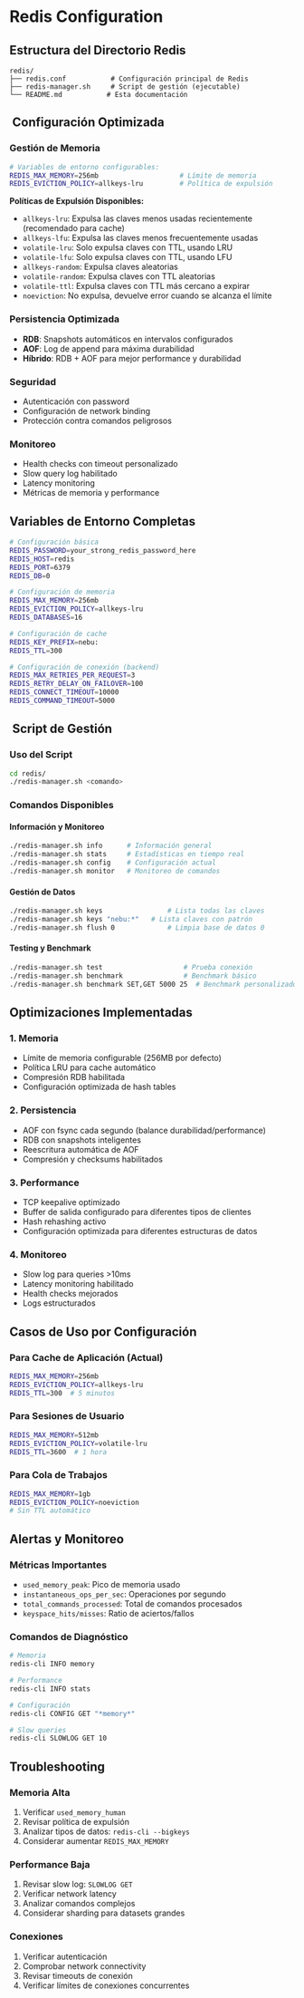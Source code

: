 #  Redis Configuration

##  Estructura del Directorio Redis

```
redis/
├── redis.conf           # Configuración principal de Redis
├── redis-manager.sh     # Script de gestión (ejecutable)
└── README.md           # Esta documentación
```

## ️ Configuración Optimizada

###  **Gestión de Memoria**
```bash
# Variables de entorno configurables:
REDIS_MAX_MEMORY=256mb                    # Límite de memoria
REDIS_EVICTION_POLICY=allkeys-lru         # Política de expulsión
```

**Políticas de Expulsión Disponibles:**
- `allkeys-lru`: Expulsa las claves menos usadas recientemente (recomendado para cache)
- `allkeys-lfu`: Expulsa las claves menos frecuentemente usadas
- `volatile-lru`: Solo expulsa claves con TTL, usando LRU
- `volatile-lfu`: Solo expulsa claves con TTL, usando LFU
- `allkeys-random`: Expulsa claves aleatorias
- `volatile-random`: Expulsa claves con TTL aleatorias
- `volatile-ttl`: Expulsa claves con TTL más cercano a expirar
- `noeviction`: No expulsa, devuelve error cuando se alcanza el límite

###  **Persistencia Optimizada**
- **RDB**: Snapshots automáticos en intervalos configurados
- **AOF**: Log de append para máxima durabilidad
- **Híbrido**: RDB + AOF para mejor performance y durabilidad

###  **Seguridad**
-  Autenticación con password
-  Configuración de network binding
-  Protección contra comandos peligrosos

###  **Monitoreo**
-  Health checks con timeout personalizado
-  Slow query log habilitado
-  Latency monitoring
-  Métricas de memoria y performance

##  **Variables de Entorno Completas**

```bash
# Configuración básica
REDIS_PASSWORD=your_strong_redis_password_here
REDIS_HOST=redis
REDIS_PORT=6379
REDIS_DB=0

# Configuración de memoria
REDIS_MAX_MEMORY=256mb
REDIS_EVICTION_POLICY=allkeys-lru
REDIS_DATABASES=16

# Configuración de cache
REDIS_KEY_PREFIX=nebu:
REDIS_TTL=300

# Configuración de conexión (backend)
REDIS_MAX_RETRIES_PER_REQUEST=3
REDIS_RETRY_DELAY_ON_FAILOVER=100
REDIS_CONNECT_TIMEOUT=10000
REDIS_COMMAND_TIMEOUT=5000
```

## ️ **Script de Gestión**

### **Uso del Script**
```bash
cd redis/
./redis-manager.sh <comando>
```

### **Comandos Disponibles**

#### **Información y Monitoreo**
```bash
./redis-manager.sh info      # Información general
./redis-manager.sh stats     # Estadísticas en tiempo real
./redis-manager.sh config    # Configuración actual
./redis-manager.sh monitor   # Monitoreo de comandos
```

#### **Gestión de Datos**
```bash
./redis-manager.sh keys                # Lista todas las claves
./redis-manager.sh keys "nebu:*"   # Lista claves con patrón
./redis-manager.sh flush 0             # Limpia base de datos 0
```

#### **Testing y Benchmark**
```bash
./redis-manager.sh test                    # Prueba conexión
./redis-manager.sh benchmark               # Benchmark básico
./redis-manager.sh benchmark SET,GET 5000 25  # Benchmark personalizado
```

##  **Optimizaciones Implementadas**

### **1. Memoria**
- Límite de memoria configurable (256MB por defecto)
- Política LRU para cache automático
- Compresión RDB habilitada
- Configuración optimizada de hash tables

### **2. Persistencia**
- AOF con fsync cada segundo (balance durabilidad/performance)
- RDB con snapshots inteligentes
- Reescritura automática de AOF
- Compresión y checksums habilitados

### **3. Performance**
- TCP keepalive optimizado
- Buffer de salida configurado para diferentes tipos de clientes
- Hash rehashing activo
- Configuración optimizada para diferentes estructuras de datos

### **4. Monitoreo**
- Slow log para queries >10ms
- Latency monitoring habilitado
- Health checks mejorados
- Logs estructurados

##  **Casos de Uso por Configuración**

### **Para Cache de Aplicación (Actual)**
```bash
REDIS_MAX_MEMORY=256mb
REDIS_EVICTION_POLICY=allkeys-lru
REDIS_TTL=300  # 5 minutos
```

### **Para Sesiones de Usuario**
```bash
REDIS_MAX_MEMORY=512mb
REDIS_EVICTION_POLICY=volatile-lru
REDIS_TTL=3600  # 1 hora
```

### **Para Cola de Trabajos**
```bash
REDIS_MAX_MEMORY=1gb
REDIS_EVICTION_POLICY=noeviction
# Sin TTL automático
```

##  **Alertas y Monitoreo**

### **Métricas Importantes**
- `used_memory_peak`: Pico de memoria usado
- `instantaneous_ops_per_sec`: Operaciones por segundo
- `total_commands_processed`: Total de comandos procesados
- `keyspace_hits/misses`: Ratio de aciertos/fallos

### **Comandos de Diagnóstico**
```bash
# Memoria
redis-cli INFO memory

# Performance
redis-cli INFO stats

# Configuración
redis-cli CONFIG GET "*memory*"

# Slow queries
redis-cli SLOWLOG GET 10
```

## **Troubleshooting**

### **Memoria Alta**
1. Verificar `used_memory_human`
2. Revisar política de expulsión
3. Analizar tipos de datos: `redis-cli --bigkeys`
4. Considerar aumentar `REDIS_MAX_MEMORY`

### **Performance Baja**
1. Revisar slow log: `SLOWLOG GET`
2. Verificar network latency
3. Analizar comandos complejos
4. Considerar sharding para datasets grandes

### **Conexiones**
1. Verificar autenticación
2. Comprobar network connectivity
3. Revisar timeouts de conexión
4. Verificar límites de conexiones concurrentes
